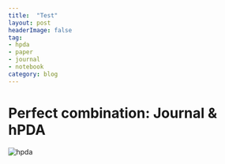 ```yaml
---
title:  "Test"
layout: post
headerImage: false
tag:
- hpda
- paper
- journal
- notebook
category: blog
---
```


# Perfect combination: Journal & hPDA

![hpda](/notes/assets/hpda_journal.png)

